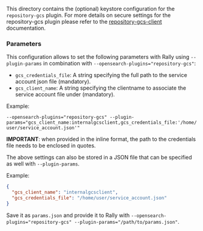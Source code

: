 This directory contains the (optional) keystore configuration for the `repository-gcs` plugin.
For more details on secure settings for the repository-gcs plugin please refer to the [repository-gcs-client](https://www.elastic.co/guide/en/elasticsearch/plugins/current/repository-gcs-client.html) documentation.

### Parameters

This configuration allows to set the following parameters with Rally using `--plugin-params` in combination with `--opensearch-plugins="repository-gcs"`:

* `gcs_credentials_file`: A string specifying the full path to the service account json file (mandatory).
* `gcs_client_name`: A string specifying the clientname to associate the service account file under (mandatory).

Example:

`--opensearch-plugins="repository-gcs" --plugin-params="gcs_client_name:internalgcsclient,gcs_credentials_file:'/home/user/service_account.json'"`

**IMPORTANT**: when provided in the inline format, the path to the credentials file needs to be enclosed in quotes.

The above settings can also be stored in a JSON file that can be specified as well with `--plugin-params`.

Example:

```json
{
  "gcs_client_name": "internalgcsclient",
  "gcs_credentials_file": "/home/user/service_account.json"
}
```

Save it as `params.json` and provide it to Rally with `--opensearch-plugins="repository-gcs" --plugin-params="/path/to/params.json"`.
